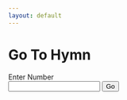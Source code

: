 ```yaml
---
layout: default
---
```

<h1>Go To Hymn</h1>

<form onsubmit = "goToHymn()">
<label for="number">Enter Number</label><br>
<input type="number" id="number">
<input type="button" id="go-now" value="Go">
</form>

<script>
    {% include goto.js %}
</script>